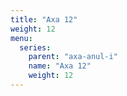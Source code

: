 ```yaml
---
title: "Axa 12"
weight: 12
menu:
  series:
    parent: "axa-anul-i"
    name: "Axa 12"
    weight: 12
---
```

